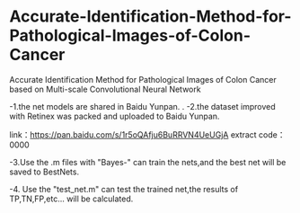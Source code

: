 # Accurate-Identification-Method-for-Pathological-Images-of-Colon-Cancer
Accurate Identification Method for Pathological Images of Colon Cancer based on Multi-scale Convolutional Neural Network

-1.the net models are shared in Baidu Yunpan.
. 
-2.the dataset improved with Retinex was packed and uploaded to Baidu Yunpan.

link：https://pan.baidu.com/s/1r5oQAfju6BuRRVN4UeUGjA 
extract code：0000

-3.Use the .m files with "Bayes-" can train the nets,and the best net will be saved to BestNets.

-4. Use the "test_net.m" can test the trained net,the results of TP,TN,FP,etc... will be calculated.
